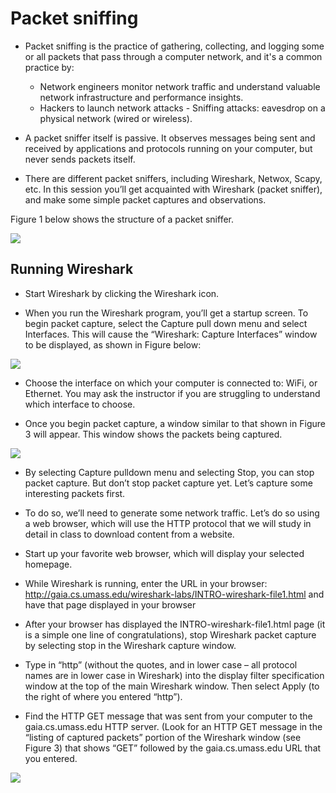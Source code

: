 # Packet sniffing 
* Packet sniffing is the practice of gathering, collecting, and logging some or all packets that pass through a computer network, and it's a common practice by:

  - Network engineers monitor network traffic and understand valuable network infrastructure and performance insights.
  - Hackers to launch network attacks - Sniffing attacks: eavesdrop on a physical network (wired or wireless).
  
* A packet sniffer itself is passive. It observes messages being sent and received by applications and protocols running on your computer, but never sends packets itself. 

* There are different packet sniffers, including Wireshark, Netwox, Scapy, etc. In this session you’ll get acquainted with Wireshark (packet sniffer), and make some simple packet captures and observations. 

Figure 1 below shows the structure of a packet sniffer. 

![](https://github.com/CS-Outreach-Session/Network-Security-/blob/main/images/Packet_Snippe_structure.PNG)

## Running Wireshark

*	Start Wireshark by clicking the Wireshark icon. 

*	When you run the Wireshark program, you’ll get a startup screen. To begin packet capture, select the Capture pull down menu and select Interfaces. This will cause the “Wireshark: Capture Interfaces” window to be displayed, as shown in Figure below:

![](https://github.com/CS-Outreach-Session/Network-Security-/blob/main/images/Initial_Wireshark_screen.PNG)

* Choose the interface on which your computer is connected to: WiFi, or Ethernet. You may ask the instructor if you are struggling to understand which interface to choose.

* Once you begin packet capture, a window similar to that shown in Figure 3 will appear.  This window shows the packets being captured.  

![](https://github.com/CS-Outreach-Session/Network-Security-/blob/main/images/Wireshark_screen.PNG)

* By selecting Capture pulldown menu and selecting Stop, you can stop packet capture. But don’t stop packet capture yet.  Let’s capture some interesting packets first.  

* To do so, we’ll need to generate some network traffic.  Let’s do so using a web browser, which will use the HTTP protocol that we will study in detail in class to download content from a website.

* Start up your favorite web browser, which will display your selected homepage.

* While Wireshark is running, enter the URL in your browser: http://gaia.cs.umass.edu/wireshark-labs/INTRO-wireshark-file1.html and have that page displayed in your browser

* After your browser has displayed the INTRO-wireshark-file1.html page (it is a simple one line of congratulations), stop Wireshark packet capture by selecting stop in the Wireshark capture window. 

* Type in “http” (without the quotes, and in lower case – all protocol names are in lower case in Wireshark) into the display filter specification window at the top of the main Wireshark window.  Then select Apply (to the right of where you entered “http”).

* Find the HTTP GET message that was sent from your computer to the gaia.cs.umass.edu HTTP server. (Look for an HTTP GET message in the “listing of captured packets” portion of the Wireshark window (see Figure 3) that shows “GET” followed by the gaia.cs.umass.edu URL that you entered. 

![](https://github.com/CS-Outreach-Session/Network-Security-/blob/main/images/Wireshark_Captured_screen.PNG)

